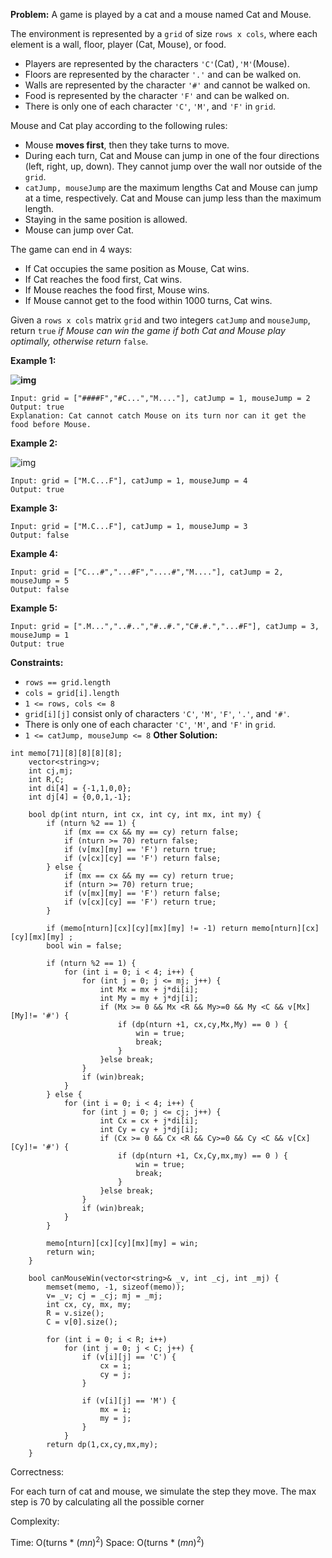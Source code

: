 **Problem:**
A game is played by a cat and a mouse named Cat and Mouse.

The environment is represented by a `grid` of size `rows x cols`, where each element is a wall, floor, player (Cat, Mouse), or food.

- Players are represented by the characters `'C'`(Cat)`,'M'`(Mouse).
- Floors are represented by the character `'.'` and can be walked on.
- Walls are represented by the character `'#'` and cannot be walked on.
- Food is represented by the character `'F'` and can be walked on.
- There is only one of each character `'C'`, `'M'`, and `'F'` in `grid`.

Mouse and Cat play according to the following rules:

- Mouse **moves first**, then they take turns to move.
- During each turn, Cat and Mouse can jump in one of the four directions (left, right, up, down). They cannot jump over the wall nor outside of the `grid`.
- `catJump, mouseJump` are the maximum lengths Cat and Mouse can jump at a time, respectively. Cat and Mouse can jump less than the maximum length.
- Staying in the same position is allowed.
- Mouse can jump over Cat.

The game can end in 4 ways:

- If Cat occupies the same position as Mouse, Cat wins.
- If Cat reaches the food first, Cat wins.
- If Mouse reaches the food first, Mouse wins.
- If Mouse cannot get to the food within 1000 turns, Cat wins.

Given a `rows x cols` matrix `grid` and two integers `catJump` and `mouseJump`, return `true` *if Mouse can win the game if both Cat and Mouse play optimally, otherwise return* `false`.

 

**Example 1:**

**![img](https://assets.leetcode.com/uploads/2020/09/12/sample_111_1955.png)**

```
Input: grid = ["####F","#C...","M...."], catJump = 1, mouseJump = 2
Output: true
Explanation: Cat cannot catch Mouse on its turn nor can it get the food before Mouse.
```

**Example 2:**

![img](https://assets.leetcode.com/uploads/2020/09/12/sample_2_1955.png)

```
Input: grid = ["M.C...F"], catJump = 1, mouseJump = 4
Output: true
```

**Example 3:**

```
Input: grid = ["M.C...F"], catJump = 1, mouseJump = 3
Output: false
```

**Example 4:**

```
Input: grid = ["C...#","...#F","....#","M...."], catJump = 2, mouseJump = 5
Output: false
```

**Example 5:**

```
Input: grid = [".M...","..#..","#..#.","C#.#.","...#F"], catJump = 3, mouseJump = 1
Output: true
```

 

**Constraints:**

- `rows == grid.length`
- `cols = grid[i].length`
- `1 <= rows, cols <= 8`
- `grid[i][j]` consist only of characters `'C'`, `'M'`, `'F'`, `'.'`, and `'#'`.
- There is only one of each character `'C'`, `'M'`, and `'F'` in `grid`.
- `1 <= catJump, mouseJump <= 8`
**Other Solution:**
```
int memo[71][8][8][8][8];
    vector<string>v;
    int cj,mj;
    int R,C;
    int di[4] = {-1,1,0,0};
    int dj[4] = {0,0,1,-1};
    
    bool dp(int nturn, int cx, int cy, int mx, int my) {
        if (nturn %2 == 1) {
            if (mx == cx && my == cy) return false;
            if (nturn >= 70) return false;
            if (v[mx][my] == 'F') return true;
            if (v[cx][cy] == 'F') return false;
        } else {
            if (mx == cx && my == cy) return true;
            if (nturn >= 70) return true;
            if (v[mx][my] == 'F') return false; 
            if (v[cx][cy] == 'F') return true;
        }
        
        if (memo[nturn][cx][cy][mx][my] != -1) return memo[nturn][cx][cy][mx][my] ;
        bool win = false;
        
        if (nturn %2 == 1) {
            for (int i = 0; i < 4; i++) {
                for (int j = 0; j <= mj; j++) {
                    int Mx = mx + j*di[i];
                    int My = my + j*dj[i];
                    if (Mx >= 0 && Mx <R && My>=0 && My <C && v[Mx][My]!= '#') {
                        if (dp(nturn +1, cx,cy,Mx,My) == 0 ) {
                            win = true;
                            break;
                        }
                    }else break;
                }
                if (win)break;
            }
        } else {
            for (int i = 0; i < 4; i++) {
                for (int j = 0; j <= cj; j++) {
                    int Cx = cx + j*di[i];
                    int Cy = cy + j*dj[i];
                    if (Cx >= 0 && Cx <R && Cy>=0 && Cy <C && v[Cx][Cy]!= '#') {
                        if (dp(nturn +1, Cx,Cy,mx,my) == 0 ) {
                            win = true;
                            break;
                        }
                    }else break;
                }
                if (win)break;
            }
        }
        
        memo[nturn][cx][cy][mx][my] = win;
        return win;
    }
    
    bool canMouseWin(vector<string>& _v, int _cj, int _mj) {
        memset(memo, -1, sizeof(memo));
        v= _v; cj = _cj; mj = _mj;
        int cx, cy, mx, my;
        R = v.size();
        C = v[0].size();
        
        for (int i = 0; i < R; i++)
            for (int j = 0; j < C; j++) {
                if (v[i][j] == 'C') {
                    cx = i;
                    cy = j;
                }
                
                if (v[i][j] == 'M') {
                    mx = i;
                    my = j;
                }
            }
        return dp(1,cx,cy,mx,my);
    }
```
Correctness:

For each turn of cat and mouse, we simulate the step they move. The max step is 70 by calculating all the possible corner

Complexity:

Time: O(turns * $(mn)^2$)
Space: O(turns * $(mn)^2$)